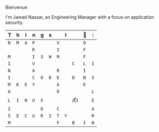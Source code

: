 Bienvenue 

I'm Jawad Nassar, an Engineering Manager with a focus on application security. 


 

|T|h|i|n|g|s||I||💚|:|
| - | - | - | - | - | - | - | - | - | - | - |
|`N`|`M`|`A`|`P`| | |`V`| | |`O`| |
| | | |`R`| | |`I`| | |`F`| |
|`M`| | |`I`|`3`|`W`|`M`| | |`F`| |
|`I`| | |`V`| | | | |`C`|`L`|`I`|
|`N`| | |`A`| | |`R`| | |`I`| |
|`I`| | |`C`|`O`|`D`|`E`| |`D`|`N`|`S`|
|`M`|`K`|`E`|`Y`| | |`A`| | |`E`| |
|`A`| | | | | |`D`| | | |`L`|
|`L`|`I`|`N`|`U`|`X`| | | |[✍️](https://jawad.ca)| |`E`|
|`I`| | | |`O`| |`C`| | | |`A`|
|`S`|`E`|`C`|`U`|`R`|`I`|`T`|`Y`| | |`R`|
|`M`| | | | | |`F`| |`B`|`I`|`N`|



